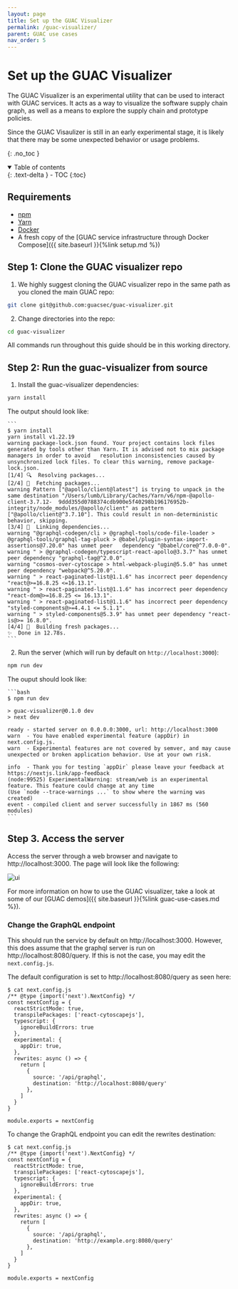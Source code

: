 ```yaml
---
layout: page
title: Set up the GUAC Visualizer
permalink: /guac-visualizer/
parent: GUAC use cases
nav_order: 5
---
```


# Set up the GUAC Visualizer

The GUAC Visualizer is an experimental utility that can be used to interact
with GUAC services. It acts as a way to visualize the software supply chain
graph, as well as a means to explore the supply chain and prototype policies.

Since the GUAC Visaulizer is still in an early experimental stage, it is likely
that there may be some unexpected behavior or usage problems.

{: .no_toc }

<details open markdown="block">
  <summary>
    Table of contents
  </summary>
  {: .text-delta }
- TOC
{:toc}
</details>

## Requirements

- [npm](https://docs.npmjs.com/downloading-and-installing-node-js-and-npm)
- [Yarn](https://classic.yarnpkg.com/lang/en/docs/install/#mac-stable)
- [Docker](https://docs.docker.com/get-docker/)
- A fresh copy of the [GUAC service infrastructure through Docker Compose]({{ site.baseurl }}{%link setup.md %})

## Step 1: Clone the GUAC visualizer repo

1. We highly suggest cloning the GUAC visualizer repo in the same path as you cloned the main GUAC repo:
  ```bash
  git clone git@github.com:guacsec/guac-visualizer.git
  ```

2. Change directories into the repo:
  ```bash
  cd guac-visualizer
  ```

All commands run throughout this guide should be in this working directory.

## Step 2: Run the guac-visualizer from source

1. Install the guac-visualizer dependencies:
  ```bash
  yarn install
  ```

   The output should look like:

    ```
    $ yarn install
    yarn install v1.22.19
    warning package-lock.json found. Your project contains lock files generated by tools other than Yarn. It is advised not to mix package managers in order to avoid   resolution inconsistencies caused by unsynchronized lock files. To clear this warning, remove package-lock.json.
    [1/4] 🔍  Resolving packages...
    [2/4] 🚚  Fetching packages...
    warning Pattern ["@apollo/client@latest"] is trying to unpack in the same destination "/Users/lumb/Library/Caches/Yarn/v6/npm-@apollo-client-3.7.12-  9ddd355d0788374cdb900e5f40298b196176952b-integrity/node_modules/@apollo/client" as pattern ["@apollo/client@^3.7.10"]. This could result in non-deterministic      
    behavior, skipping.
    [3/4] 🔗  Linking dependencies...
    warning "@graphql-codegen/cli > @graphql-tools/code-file-loader > @graphql-tools/graphql-tag-pluck > @babel/plugin-syntax-import-assertions@7.20.0" has unmet peer   dependency "@babel/core@^7.0.0-0".
    warning " > @graphql-codegen/typescript-react-apollo@3.3.7" has unmet peer dependency "graphql-tag@^2.0.0".
    warning "cosmos-over-cytoscape > html-webpack-plugin@5.5.0" has unmet peer dependency "webpack@^5.20.0".
    warning " > react-paginated-list@1.1.6" has incorrect peer dependency "react@>=16.8.25 <=16.13.1".
    warning " > react-paginated-list@1.1.6" has incorrect peer dependency "react-dom@>=16.8.25 <= 16.13.1".
    warning " > react-paginated-list@1.1.6" has incorrect peer dependency "styled-components@>=4.4.1 <= 5.1.1".
    warning " > styled-components@5.3.9" has unmet peer dependency "react-is@>= 16.8.0".
    [4/4] 🔨  Building fresh packages...
    ✨  Done in 12.78s.
    ```

2. Run the server (which will run by default on `http://localhost:3000`):
  ```bash
  npm run dev
  ```

   The ouput should look like:

    ```bash
    $ npm run dev

    > guac-visualizer@0.1.0 dev
    > next dev

    ready - started server on 0.0.0.0:3000, url: http://localhost:3000
    warn  - You have enabled experimental feature (appDir) in next.config.js.
    warn  - Experimental features are not covered by semver, and may cause unexpected or broken application behavior. Use at your own risk.

    info  - Thank you for testing `appDir` please leave your feedback at https://nextjs.link/app-feedback
    (node:99525) ExperimentalWarning: stream/web is an experimental feature. This feature could change at any time
    (Use `node --trace-warnings ...` to show where the warning was created)
    event - compiled client and server successfully in 1867 ms (560 modules)
    ```

## Step 3. Access the server

Access the server through a web browser and navigate to
http://localhost:3000. The page will look like the following:

![ui](assets/images/guacvisserver.png)

For more information on how to use the GUAC visualizer, take a look at some of
our [GUAC demos]({{ site.baseurl }}{%link guac-use-cases.md %}).

### Change the GraphQL endpoint

This should run the service by default on http://localhost:3000. However, this
does assume that the graphql server is run on http://localhost:8080/query. If
this is not the case, you may edit the `next.config.js`.

The default configuration is set to http://localhost:8080/query as seen here:

```
$ cat next.config.js
/** @type {import('next').NextConfig} */
const nextConfig = {
  reactStrictMode: true,
  transpilePackages: ['react-cytoscapejs'],
  typescript: {
    ignoreBuildErrors: true
  },
  experimental: {
    appDir: true,
  },
  rewrites: async () => {
    return [
      {
        source: '/api/graphql',
        destination: 'http://localhost:8080/query'
      },
    ]
  }
}

module.exports = nextConfig
```

To change the GraphQL endpoint you can edit the rewrites destination:

```
$ cat next.config.js
/** @type {import('next').NextConfig} */
const nextConfig = {
  reactStrictMode: true,
  transpilePackages: ['react-cytoscapejs'],
  typescript: {
    ignoreBuildErrors: true
  },
  experimental: {
    appDir: true,
  },
  rewrites: async () => {
    return [
      {
        source: '/api/graphql',
        destination: 'http://example.org:8080/query'
      },
    ]
  }
}

module.exports = nextConfig
```
